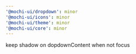 ```yaml
---
'@mochi-ui/dropdown': minor
'@mochi-ui/icons': minor
'@mochi-ui/theme': minor
'@mochi-ui/core': minor
---
```


keep shadow on dopdownContent when not focus
